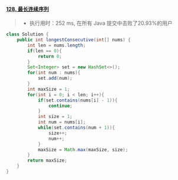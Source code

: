 #### [128. 最长连续序列](https://leetcode-cn.com/problems/longest-consecutive-sequence/)

> - 执行用时：252 ms, 在所有 Java 提交中击败了20.93%的用户

```java
class Solution {
    public int longestConsecutive(int[] nums) {
        int len = nums.length;
        if(len == 0){
            return 0;
        }
        Set<Integer> set = new HashSet<>();
        for(int num : nums){
            set.add(num);
        }
        int maxSize = 1;
        for(int i = 0; i < len; i++){
            if(set.contains(nums[i] - 1)){
                continue;
            }
            int size = 1;
            int num = nums[i];
            while(set.contains(num + 1)){
                size++;
                num++;
            }
            maxSize = Math.max(maxSize, size);
        }
        return maxSize;
    }
}
```

